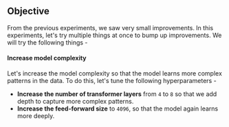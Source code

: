 ## Objective
From the previous experiments, we saw very small improvements. In this experiments, let's try multiple things at once to bump up improvements. We will try the following things - 

#### Increase model complexity
Let's increase the model complexity so that the model learns more complex patterns in the data. To do this, let's tune the following hyperparameters - 
- **Increase the number of transformer layers** from `4` to `8` so that we add depth to capture more complex patterns.
- **Increase the feed-forward size** to `4096`, so that the model again learns more deeply.